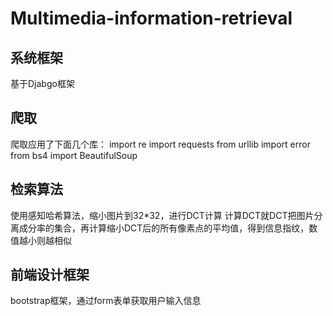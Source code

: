 # Multimedia-information-retrieval
## 系统框架
基于Djabgo框架
## 爬取
爬取应用了下面几个库：
import re
import requests
from urllib import error
from bs4 import BeautifulSoup
## 检索算法
使用感知哈希算法，缩小图片到32*32，进行DCT计算
计算DCT就DCT把图片分离成分率的集合，再计算缩小DCT后的所有像素点的平均值，得到信息指纹，数值越小则越相似
## 前端设计框架
bootstrap框架，通过form表单获取用户输入信息
